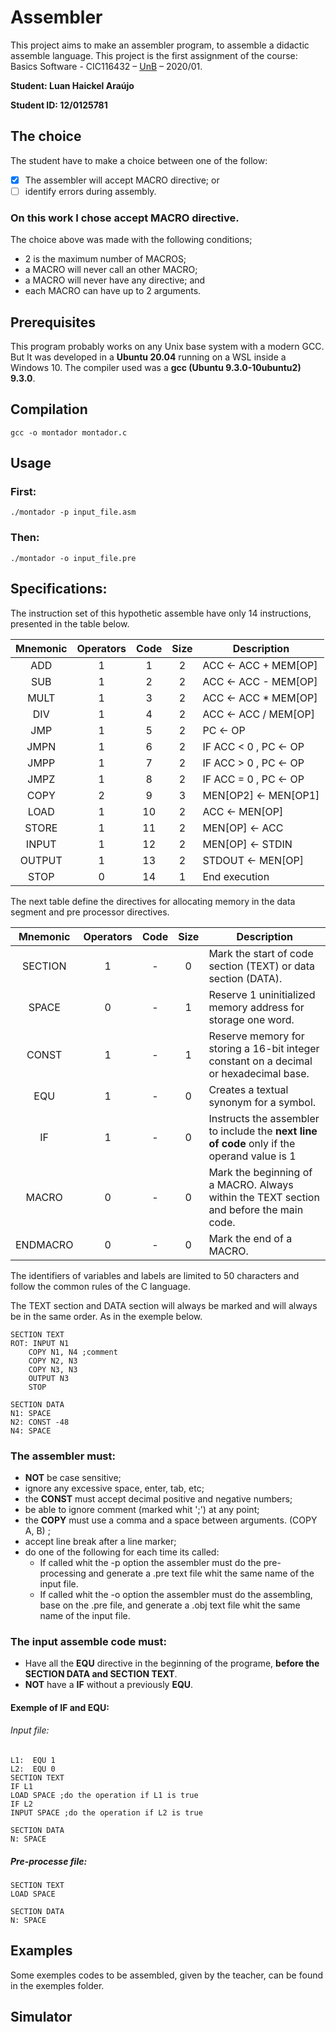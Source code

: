 [comment]: <> (This file was written in markdown and is much more readable if read at: https://github.com/luanharaujo/assembler)
# Assembler

This project aims to make an assembler program, to assemble a didactic assemble language. This project is the first assignment of the course: Basics Software - CIC116432 – [UnB](https://www.unb.br/) – 2020/01.

**Student: Luan Haickel Araújo**

**Student ID: 12/0125781**

## The choice

The student have to make a choice between one of the follow:

- [x] The assembler will accept MACRO directive; or
- [ ] identify errors during assembly.

### **On this work I chose accept MACRO directive.** 

The choice above was made with the following conditions;
- 2 is the maximum number of MACROS;
- a MACRO will never call an other MACRO;
- a MACRO will never have any directive; and
- each MACRO can have up to 2 arguments. 

## Prerequisites

This program probably works on any Unix base system with a modern GCC. But It was developed in a **Ubuntu 20.04** running on a WSL inside a Windows 10. The compiler used was a **gcc (Ubuntu 9.3.0-10ubuntu2) 9.3.0**.

## Compilation
```
gcc -o montador montador.c
```

## Usage

### First:
```
./montador -p input_file.asm
```
### Then:
```
./montador -o input_file.pre
```

## Specifications:
The instruction set of this hypothetic assemble have only 14 instructions, presented in the table below.   


| Mnemonic | Operators |  Code | Size | Description |
|:--------:|:-------------:|:-------------:|:-------------:|------|
| ADD | 1 | 1 | 2 | ACC &#8592; ACC + MEM[OP]|
| SUB | 1 | 2 | 2 | ACC &#8592; ACC - MEM[OP]|
| MULT | 1 | 3 | 2 | ACC &#8592; ACC * MEM[OP]|
| DIV | 1 | 4 | 2 | ACC &#8592; ACC / MEM[OP]|
| JMP | 1 | 5 | 2 | PC &#8592; OP|
| JMPN | 1 | 6 | 2 | IF ACC < 0 , PC &#8592; OP|
| JMPP| 1 | 7 | 2 | IF ACC > 0 , PC &#8592; OP|
| JMPZ | 1 | 8 | 2 | IF ACC = 0 , PC &#8592; OP|
| COPY | 2 | 9 | 3 | MEN[OP2] &#8592; MEN[OP1]|
| LOAD | 1 | 10 | 2 | ACC &#8592; MEN[OP]|
| STORE | 1 | 11 | 2 | MEN[OP] &#8592; ACC|
| INPUT | 1 | 12 | 2 | MEN[OP] &#8592; STDIN|
| OUTPUT | 1 | 13 | 2 | STDOUT &#8592; MEN[OP]|
| STOP | 0 | 14 | 1 | End execution|

The next table define the directives for allocating memory in the data segment and pre processor directives.

| Mnemonic | Operators |  Code | Size | Description |
|:--------:|:-------------:|:-------------:|:-------------:|------|
| SECTION | 1 | - | 0 | Mark the start of code section (TEXT) or data section (DATA).|
| SPACE | 0 | - | 1 | Reserve 1 uninitialized memory address for storage one word.|
| CONST | 1 | - | 1 | Reserve memory for storing a 16-bit integer constant on a decimal or hexadecimal base.|
| EQU | 1 | - | 0 | Creates a textual synonym for a symbol.|
| IF | 1 | - | 0 | Instructs the assembler to include the **next line of code** only if the operand value is 1|
| MACRO | 0 | - | 0 | Mark the beginning of a MACRO. Always within the TEXT section and before the main code.|
| ENDMACRO | 0 | - | 0 | Mark the end of a MACRO.|


The identifiers of variables and labels are limited to 50 characters and follow the common rules of the C language.

The TEXT section and DATA section will always be marked and will always be in the same order. As in the exemple below.

```
SECTION TEXT
ROT: INPUT N1
    COPY N1, N4 ;comment
    COPY N2, N3
    COPY N3, N3
    OUTPUT N3
    STOP

SECTION DATA
N1: SPACE
N2: CONST -48
N4: SPACE
```

### The assembler must:
- **NOT** be case sensitive;
- ignore any excessive space, enter, tab, etc;
- the **CONST** must accept decimal positive and negative numbers;
- be able to ignore comment (marked whit ';') at any point;
- the **COPY** must use a comma and a space between arguments. (COPY A, B) ;
- accept line break after a line marker;
- do one of the following for each time its called:
  - If called whit the -p option the assembler must do the pre-processing and generate a .pre text file whit the same name of the input file.
  - If called whit the -o option the assembler must do the assembling, base on the .pre file, and generate a .obj text file whit the same name of the input file.
  
### The input assemble code must:
- Have all the **EQU** directive in the beginning of the programe, **before the SECTION DATA and SECTION TEXT**.
- **NOT** have a **IF** without a previously **EQU**. 
  

#### Exemple of IF and EQU:

###### Input file:
```
L1:  EQU 1
L2:  EQU 0
SECTION TEXT
IF L1
LOAD SPACE ;do the operation if L1 is true
IF L2
INPUT SPACE ;do the operation if L2 is true

SECTION DATA
N: SPACE
```
##### Pre-processe file:

```
SECTION TEXT
LOAD SPACE

SECTION DATA
N: SPACE
```
## Examples

Some exemples codes to be assembled, given by the teacher, can be found in the exemples folder.

## Simulator